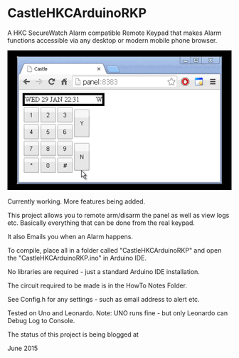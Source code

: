 CastleHKCArduinoRKP
=======================

A HKC SecureWatch Alarm compatible Remote Keypad that makes Alarm functions
accessible via any desktop or modern mobile phone browser.

![alt tag](https://github.com/AmbroseClarke/CastleHKCArduinoRKP/blob/master/Docs/ArduinoAritechInternetKeypadLoop.gif)

Currently working. More features being added.


This project allows you to remote arm/disarm the panel as well as view logs etc.
Basically everything that can be done from the real keypad.

It also Emails you when an Alarm happens.


To compile, place all in a folder called "CastleHKCArduinoRKP"
and open the "CastleHKCArduinoRKP.ino" in Arduino IDE.

No libraries are required - just a standard Arduino IDE installation.


The circuit required to be made is in the HowTo Notes Folder.

See Config.h for any settings - such as email address to alert etc.

Tested on Uno and Leonardo.
Note: UNO runs fine - but only Leonardo can Debug Log to Console.

The status of this project is being blogged at 


June 2015
